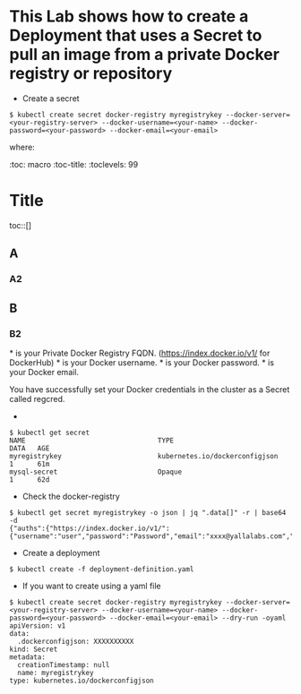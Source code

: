 # This Lab shows how to create a Deployment that uses a Secret to pull an image from a private Docker registry or repository

- Create a secret 
```
$ kubectl create secret docker-registry myregistrykey --docker-server=<your-registry-server> --docker-username=<your-name> --docker-password=<your-password> --docker-email=<your-email>
```
where:

:toc: macro
:toc-title:
:toclevels: 99
# Title

toc::[]

## A

### A2

## B

### B2
*<your-registry-server> is your Private Docker Registry FQDN. (https://index.docker.io/v1/ for DockerHub)
*<your-name> is your Docker username.
*<your-password> is your Docker password.
*<your-email> is your Docker email.
  
You have successfully set your Docker credentials in the cluster as a Secret called regcred.

- 
```
$ kubectl get secret
NAME                                 TYPE                                  DATA   AGE
myregistrykey                        kubernetes.io/dockerconfigjson        1      61m
mysql-secret                         Opaque                                1      62d
```

- Check the docker-registry
```
$ kubectl get secret myregistrykey -o json | jq ".data[]" -r | base64 -d                                  
{"auths":{"https://index.docker.io/v1/":{"username":"user","password":"Password","email":"xxxx@yallalabs.com","auth":"ZmF1ZGcdekZhdWRlbDA1OTA="}}}
```

- Create a deployment
```
$ kubectl create -f deployment-definition.yaml
```



- If you want to create using a yaml file
```
$ kubectl create secret docker-registry myregistrykey --docker-server=<your-registry-server> --docker-username=<your-name> --docker-password=<your-password> --docker-email=<your-email> --dry-run -oyaml
apiVersion: v1
data:
  .dockerconfigjson: XXXXXXXXXX
kind: Secret
metadata:
  creationTimestamp: null
  name: myregistrykey
type: kubernetes.io/dockerconfigjson
```


